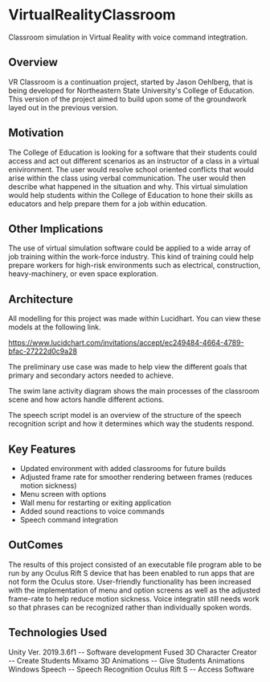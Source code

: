 # VirtualRealityClassroom
 Classroom simulation in Virtual Reality with voice command integtration.
 
 
## Overview ##
VR Classroom is a continuation project, started by Jason Oehlberg, that is being developed for Northeastern State University's College of Education. This version of the project aimed to build upon some of the groundwork layed out in the previous version.

## Motivation ##
The College of Education is looking for a software that their students could access and act out different scenarios as an instructor of a class in a virtual enivironment. The user would resolve school oriented conflicts that would arise within the class using verbal communication. The user would then describe what happened in the situation and why. This virtual simulation would help students within the College of Education to hone their skills as educators and help prepare them for a job within education.

## Other Implications ##
The use of virtual simulation software could be applied to a wide array of job training within the work-force industry. This kind of training could help prepare workers for high-risk environments such as electrical, construction, heavy-machinery, or even space exploration.

## Architecture ##

All modelling for this project was made within Lucidhart.
You can view these models at the following link.

https://www.lucidchart.com/invitations/accept/ec249484-4664-4789-bfac-27222d0c9a28

The preliminary use case was made to help view the different goals that primary and secondary actors needed to achieve.

The swim lane activity diagram shows the main processes of the classroom scene and how actors handle different actions.

The speech script model is an overview of the structure of the speech recognition script and how it determines which way the students respond.


## Key Features ## 

 - Updated environment with added classrooms for future builds
 - Adjusted frame rate for smoother rendering between frames (reduces motion sickness)
 - Menu screen with options
 - Wall menu for restarting or exiting application
 - Added sound reactions to voice commands
 - Speech command integration
 
## OutComes ##

The results of this project consisted of an executable file program able to be run by any Oculus Rift S device that has been enabled to run apps that are not form the Oculus store. User-friendly functionality has been increased with the implementation of menu and option screens as well as the adjusted frame-rate to help reduce motion sickness. Voice integratin still needs work so that phrases can be recognized rather than individually spoken words.

## Technologies Used ##

Unity Ver. 2019.3.6f1             -- Software development
Fused 3D Character Creator        -- Create Students
Mixamo 3D Animations              -- Give Students Animations
Windows Speech                    -- Speech Recognition
Oculus Rift S                     -- Access Software


